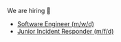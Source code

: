 We are hiring 🎉
* [Software Engineer (m/w/d)](https://www.hvs-consulting.de/en/jobs/software-engineer/)
* [Junior Incident Responder (m/f/d)](https://www.hvs-consulting.de/en/jobs/junior-incident-responder/)

